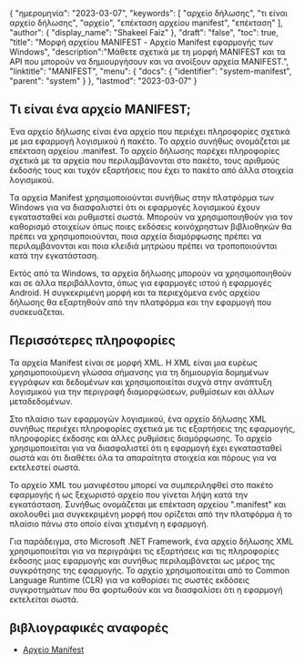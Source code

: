 {
"ημερομηνία": "2023-03-07",
  "keywords": [
"αρχείο δήλωσης",
"τι είναι αρχείο δήλωσης",
"αρχείο",
"επέκταση αρχείου manifest",
"επέκταση"
],
  "author": {
"display_name": "Shakeel Faiz"
},
"draft": "false",
"toc": true,
"title": "Μορφή αρχείου MANIFEST - Αρχείο Manifest εφαρμογής των Windows",
  "description":"Μάθετε σχετικά με τη μορφή MANIFEST και τα API που μπορούν να δημιουργήσουν και να ανοίξουν αρχεία MANIFEST.",
"linktitle": "MANIFEST",
  "menu": {
    "docs": {
      "identifier": "system-manifest",
      "parent": "system"
}
},
"lastmod": "2023-03-07"
}

## Τι είναι ένα αρχείο MANIFEST;

Ένα αρχείο δήλωσης είναι ένα αρχείο που περιέχει πληροφορίες σχετικά με μια εφαρμογή λογισμικού ή πακέτο. Το αρχείο συνήθως ονομάζεται με επέκταση αρχείου .manifest. Το αρχείο δήλωσης παρέχει πληροφορίες σχετικά με τα αρχεία που περιλαμβάνονται στο πακέτο, τους αριθμούς έκδοσής τους και τυχόν εξαρτήσεις που έχει το πακέτο από άλλα στοιχεία λογισμικού.

Τα αρχεία Manifest χρησιμοποιούνται συνήθως στην πλατφόρμα των Windows για να διασφαλιστεί ότι οι εφαρμογές λογισμικού έχουν εγκατασταθεί και ρυθμιστεί σωστά. Μπορούν να χρησιμοποιηθούν για τον καθορισμό στοιχείων όπως ποιες εκδόσεις κοινόχρηστων βιβλιοθηκών θα πρέπει να χρησιμοποιούνται, ποια αρχεία διαμόρφωσης πρέπει να περιλαμβάνονται και ποια κλειδιά μητρώου πρέπει να τροποποιούνται κατά την εγκατάσταση.

Εκτός από τα Windows, τα αρχεία δήλωσης μπορούν να χρησιμοποιηθούν και σε άλλα περιβάλλοντα, όπως για εφαρμογές ιστού ή εφαρμογές Android. Η συγκεκριμένη μορφή και τα περιεχόμενα ενός αρχείου δήλωσης θα εξαρτηθούν από την πλατφόρμα και την εφαρμογή που συσκευάζεται.

## Περισσότερες πληροφορίες

Τα αρχεία Manifest είναι σε μορφή XML. Η XML είναι μια ευρέως χρησιμοποιούμενη γλώσσα σήμανσης για τη δημιουργία δομημένων εγγράφων και δεδομένων και χρησιμοποιείται συχνά στην ανάπτυξη λογισμικού για την περιγραφή διαμορφώσεων, ρυθμίσεων και άλλων μεταδεδομένων.

Στο πλαίσιο των εφαρμογών λογισμικού, ένα αρχείο δήλωσης XML συνήθως περιέχει πληροφορίες σχετικά με τις εξαρτήσεις της εφαρμογής, πληροφορίες έκδοσης και άλλες ρυθμίσεις διαμόρφωσης. Το αρχείο χρησιμοποιείται για να διασφαλιστεί ότι η εφαρμογή έχει εγκατασταθεί σωστά και ότι διαθέτει όλα τα απαραίτητα στοιχεία και πόρους για να εκτελεστεί σωστά.

Το αρχείο XML του μανιφέστου μπορεί να συμπεριληφθεί στο πακέτο εφαρμογής ή ως ξεχωριστό αρχείο που γίνεται λήψη κατά την εγκατάσταση. Συνήθως ονομάζεται με επέκταση αρχείου ".manifest" και ακολουθεί μια συγκεκριμένη μορφή που ορίζεται από την πλατφόρμα ή το πλαίσιο πάνω στο οποίο είναι χτισμένη η εφαρμογή.

Για παράδειγμα, στο Microsoft .NET Framework, ένα αρχείο δήλωσης XML χρησιμοποιείται για να περιγράψει τις εξαρτήσεις και τις πληροφορίες έκδοσης μιας εφαρμογής και συνήθως περιλαμβάνεται ως μέρος της συγκρότησης της εφαρμογής. Το αρχείο χρησιμοποιείται από το Common Language Runtime (CLR) για να καθορίσει τις σωστές εκδόσεις συγκροτημάτων που θα φορτωθούν και να διασφαλίσει ότι η εφαρμογή εκτελείται σωστά.

## βιβλιογραφικές αναφορές
* [Αρχείο Manifest](https://en.wikipedia.org/wiki/Manifest_file)

